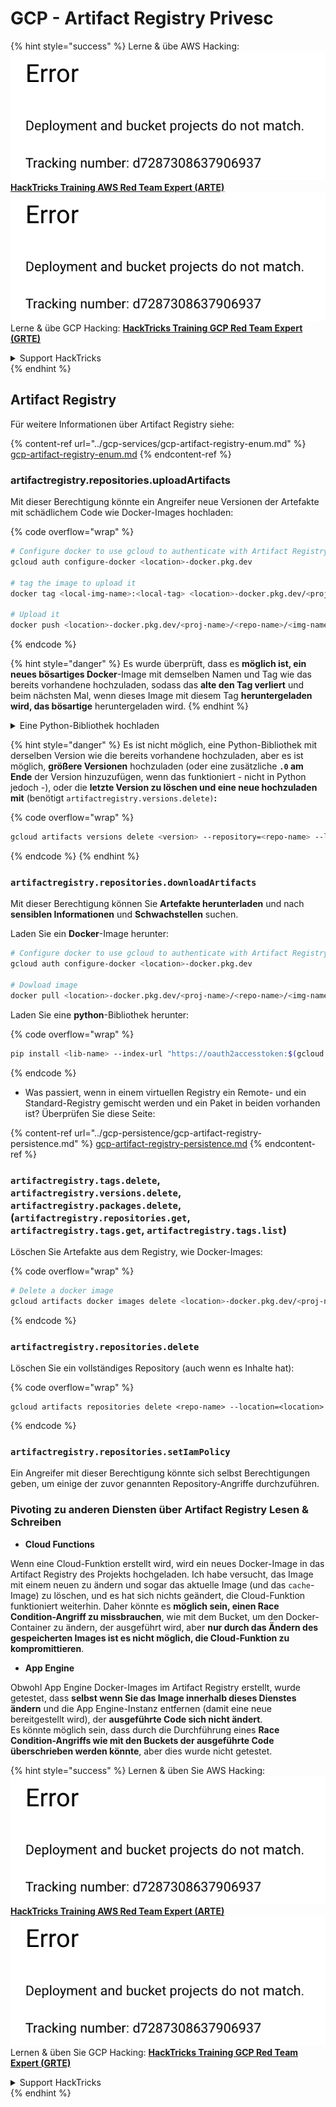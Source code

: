 # GCP - Artifact Registry Privesc

{% hint style="success" %}
Lerne & übe AWS Hacking:<img src="../../../.gitbook/assets/image (1) (1).png" alt="" data-size="line">[**HackTricks Training AWS Red Team Expert (ARTE)**](https://training.hacktricks.xyz/courses/arte)<img src="../../../.gitbook/assets/image (1) (1).png" alt="" data-size="line">\
Lerne & übe GCP Hacking: <img src="../../../.gitbook/assets/image (2).png" alt="" data-size="line">[**HackTricks Training GCP Red Team Expert (GRTE)**<img src="../../../.gitbook/assets/image (2).png" alt="" data-size="line">](https://training.hacktricks.xyz/courses/grte)

<details>

<summary>Support HackTricks</summary>

* Überprüfe die [**Abonnementpläne**](https://github.com/sponsors/carlospolop)!
* **Tritt der** 💬 [**Discord-Gruppe**](https://discord.gg/hRep4RUj7f) oder der [**Telegram-Gruppe**](https://t.me/peass) bei oder **folge** uns auf **Twitter** 🐦 [**@hacktricks\_live**](https://twitter.com/hacktricks\_live)**.**
* **Teile Hacking-Tricks, indem du PRs zu den** [**HackTricks**](https://github.com/carlospolop/hacktricks) und [**HackTricks Cloud**](https://github.com/carlospolop/hacktricks-cloud) GitHub-Repos einreichst.

</details>
{% endhint %}

## Artifact Registry

Für weitere Informationen über Artifact Registry siehe:

{% content-ref url="../gcp-services/gcp-artifact-registry-enum.md" %}
[gcp-artifact-registry-enum.md](../gcp-services/gcp-artifact-registry-enum.md)
{% endcontent-ref %}

### artifactregistry.repositories.uploadArtifacts

Mit dieser Berechtigung könnte ein Angreifer neue Versionen der Artefakte mit schädlichem Code wie Docker-Images hochladen:

{% code overflow="wrap" %}
```bash
# Configure docker to use gcloud to authenticate with Artifact Registry
gcloud auth configure-docker <location>-docker.pkg.dev

# tag the image to upload it
docker tag <local-img-name>:<local-tag> <location>-docker.pkg.dev/<proj-name>/<repo-name>/<img-name>:<tag>

# Upload it
docker push <location>-docker.pkg.dev/<proj-name>/<repo-name>/<img-name>:<tag>
```
{% endcode %}

{% hint style="danger" %}
Es wurde überprüft, dass es **möglich ist, ein neues bösartiges Docker**-Image mit demselben Namen und Tag wie das bereits vorhandene hochzuladen, sodass das **alte den Tag verliert** und beim nächsten Mal, wenn dieses Image mit diesem Tag **heruntergeladen wird, das bösartige** heruntergeladen wird.
{% endhint %}

<details>

<summary>Eine Python-Bibliothek hochladen</summary>

**Beginnen Sie mit der Erstellung der Bibliothek, die hochgeladen werden soll** (wenn Sie die neueste Version aus dem Repository herunterladen können, können Sie diesen Schritt überspringen):

1.  **Richten Sie Ihre Projektstruktur ein**:

* Erstellen Sie ein neues Verzeichnis für Ihre Bibliothek, z.B. `hello_world_library`.
* Erstellen Sie in diesem Verzeichnis ein weiteres Verzeichnis mit Ihrem Paketnamen, z.B. `hello_world`.
* Erstellen Sie in Ihrem Paketverzeichnis eine `__init__.py`-Datei. Diese Datei kann leer sein oder Initialisierungen für Ihr Paket enthalten.

```bash
mkdir hello_world_library
cd hello_world_library
mkdir hello_world
touch hello_world/__init__.py
```
2.  **Schreiben Sie Ihren Bibliothekscode**:

* Erstellen Sie im Verzeichnis `hello_world` eine neue Python-Datei für Ihr Modul, z.B. `greet.py`.
* Schreiben Sie Ihre "Hallo, Welt!"-Funktion:

```python
# hello_world/greet.py
def say_hello():
return "Hello, World!"
```
3.  **Erstellen Sie eine `setup.py`-Datei**:

* Erstellen Sie im Stammverzeichnis Ihres `hello_world_library`-Verzeichnisses eine `setup.py`-Datei.
* Diese Datei enthält Metadaten über Ihre Bibliothek und sagt Python, wie es installiert werden soll.

```python
# setup.py
from setuptools import setup, find_packages

setup(
name='hello_world',
version='0.1',
packages=find_packages(),
install_requires=[
# Alle Abhängigkeiten, die Ihre Bibliothek benötigt
],
)
```

**Jetzt lassen Sie uns die Bibliothek hochladen:**

1.  **Bauen Sie Ihr Paket**:

* Führen Sie im Stammverzeichnis Ihres `hello_world_library`-Verzeichnisses Folgendes aus:

```sh
python3 setup.py sdist bdist_wheel
```
2. **Konfigurieren Sie die Authentifizierung für twine** (wird verwendet, um Ihr Paket hochzuladen):
* Stellen Sie sicher, dass Sie `twine` installiert haben (`pip install twine`).
* Verwenden Sie `gcloud`, um die Anmeldeinformationen zu konfigurieren:

{% code overflow="wrap" %}
````
```sh
twine upload --username 'oauth2accesstoken' --password "$(gcloud auth print-access-token)" --repository-url https://<location>-python.pkg.dev/<project-id>/<repo-name>/ dist/*
```
````
{% endcode %}

3. **Bereinigen Sie den Build**
```bash
rm -rf dist build hello_world.egg-info
```
</details>

{% hint style="danger" %}
Es ist nicht möglich, eine Python-Bibliothek mit derselben Version wie die bereits vorhandene hochzuladen, aber es ist möglich, **größere Versionen** hochzuladen (oder eine zusätzliche **`.0` am Ende** der Version hinzuzufügen, wenn das funktioniert - nicht in Python jedoch -), oder die **letzte Version zu löschen und eine neue hochzuladen mit** (benötigt `artifactregistry.versions.delete)`**:**

{% code overflow="wrap" %}
```sh
gcloud artifacts versions delete <version> --repository=<repo-name> --location=<location> --package=<lib-name>
```
{% endcode %}
{% endhint %}

### `artifactregistry.repositories.downloadArtifacts`

Mit dieser Berechtigung können Sie **Artefakte herunterladen** und nach **sensiblen Informationen** und **Schwachstellen** suchen.

Laden Sie ein **Docker**-Image herunter:
```sh
# Configure docker to use gcloud to authenticate with Artifact Registry
gcloud auth configure-docker <location>-docker.pkg.dev

# Dowload image
docker pull <location>-docker.pkg.dev/<proj-name>/<repo-name>/<img-name>:<tag>
```
Laden Sie eine **python**-Bibliothek herunter:

{% code overflow="wrap" %}
```bash
pip install <lib-name> --index-url "https://oauth2accesstoken:$(gcloud auth print-access-token)@<location>-python.pkg.dev/<project-id>/<repo-name>/simple/" --trusted-host <location>-python.pkg.dev --no-cache-dir
```
{% endcode %}

* Was passiert, wenn in einem virtuellen Registry ein Remote- und ein Standard-Registry gemischt werden und ein Paket in beiden vorhanden ist? Überprüfen Sie diese Seite:

{% content-ref url="../gcp-persistence/gcp-artifact-registry-persistence.md" %}
[gcp-artifact-registry-persistence.md](../gcp-persistence/gcp-artifact-registry-persistence.md)
{% endcontent-ref %}

### `artifactregistry.tags.delete`, `artifactregistry.versions.delete`, `artifactregistry.packages.delete`, (`artifactregistry.repositories.get`, `artifactregistry.tags.get`, `artifactregistry.tags.list`)

Löschen Sie Artefakte aus dem Registry, wie Docker-Images:

{% code overflow="wrap" %}
```bash
# Delete a docker image
gcloud artifacts docker images delete <location>-docker.pkg.dev/<proj-name>/<repo-name>/<img-name>:<tag>
```
{% endcode %}

### `artifactregistry.repositories.delete`

Löschen Sie ein vollständiges Repository (auch wenn es Inhalte hat):

{% code overflow="wrap" %}
```
gcloud artifacts repositories delete <repo-name> --location=<location>
```
{% endcode %}

### `artifactregistry.repositories.setIamPolicy`

Ein Angreifer mit dieser Berechtigung könnte sich selbst Berechtigungen geben, um einige der zuvor genannten Repository-Angriffe durchzuführen.

### Pivoting zu anderen Diensten über Artifact Registry Lesen & Schreiben

* **Cloud Functions**

Wenn eine Cloud-Funktion erstellt wird, wird ein neues Docker-Image in das Artifact Registry des Projekts hochgeladen. Ich habe versucht, das Image mit einem neuen zu ändern und sogar das aktuelle Image (und das `cache`-Image) zu löschen, und es hat sich nichts geändert, die Cloud-Funktion funktioniert weiterhin. Daher könnte es **möglich sein, einen Race Condition-Angriff zu missbrauchen**, wie mit dem Bucket, um den Docker-Container zu ändern, der ausgeführt wird, aber **nur durch das Ändern des gespeicherten Images ist es nicht möglich, die Cloud-Funktion zu kompromittieren**.

* **App Engine**

Obwohl App Engine Docker-Images im Artifact Registry erstellt, wurde getestet, dass **selbst wenn Sie das Image innerhalb dieses Dienstes ändern** und die App Engine-Instanz entfernen (damit eine neue bereitgestellt wird), der **ausgeführte Code sich nicht ändert**.\
Es könnte möglich sein, dass durch die Durchführung eines **Race Condition-Angriffs wie mit den Buckets der ausgeführte Code überschrieben werden könnte**, aber dies wurde nicht getestet.

{% hint style="success" %}
Lernen & üben Sie AWS Hacking:<img src="../../../.gitbook/assets/image (1) (1).png" alt="" data-size="line">[**HackTricks Training AWS Red Team Expert (ARTE)**](https://training.hacktricks.xyz/courses/arte)<img src="../../../.gitbook/assets/image (1) (1).png" alt="" data-size="line">\
Lernen & üben Sie GCP Hacking: <img src="../../../.gitbook/assets/image (2).png" alt="" data-size="line">[**HackTricks Training GCP Red Team Expert (GRTE)**<img src="../../../.gitbook/assets/image (2).png" alt="" data-size="line">](https://training.hacktricks.xyz/courses/grte)

<details>

<summary>Support HackTricks</summary>

* Überprüfen Sie die [**Abonnementpläne**](https://github.com/sponsors/carlospolop)!
* **Treten Sie der** 💬 [**Discord-Gruppe**](https://discord.gg/hRep4RUj7f) oder der [**Telegram-Gruppe**](https://t.me/peass) bei oder **folgen** Sie uns auf **Twitter** 🐦 [**@hacktricks\_live**](https://twitter.com/hacktricks\_live)**.**
* **Teilen Sie Hacking-Tricks, indem Sie PRs an die** [**HackTricks**](https://github.com/carlospolop/hacktricks) und [**HackTricks Cloud**](https://github.com/carlospolop/hacktricks-cloud) GitHub-Repos senden.

</details>
{% endhint %}
